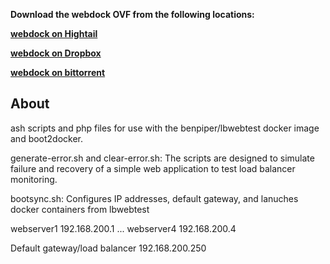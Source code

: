 <b>Download the webdock OVF from the following locations:

<p><a href="https://www.hightail.com/download/UlRUV295eFVrWTgxWjhUQw" target="_blank">webdock on Hightail</a>
<p><a href="https://www.dropbox.com/s/o8btkuytx67gvjv/webdock.zip?dl=0" target="_blank">webdock on Dropbox
<p></a><a href="http://benpiper.com/wp-content/uploads/2014/10/webdock.torrent">webdock on bittorrent</a></b>

<h2>About</h2>
ash scripts and php files for use with the benpiper/lbwebtest docker image and boot2docker.

generate-error.sh and clear-error.sh:
The scripts are designed to simulate failure and recovery of a simple web application to test load balancer monitoring.

bootsync.sh:
Configures IP addresses, default gateway, and lanuches docker containers from lbwebtest

webserver1	192.168.200.1
...
webserver4	192.168.200.4

Default gateway/load balancer	192.168.200.250
